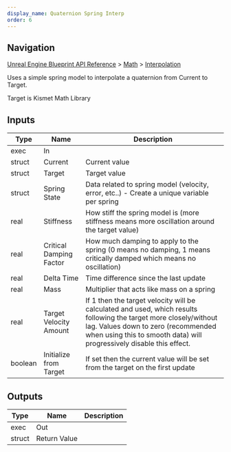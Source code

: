 ```yaml
---
display_name: Quaternion Spring Interp
order: 6
---
```

## Navigation

[Unreal Engine Blueprint API Reference](https://dev.epicgames.com/documentation/en-us/unreal-engine/BlueprintAPI) > [Math](https://dev.epicgames.com/documentation/en-us/unreal-engine/BlueprintAPI/Math) > [Interpolation](https://dev.epicgames.com/documentation/en-us/unreal-engine/BlueprintAPI/Math/Interpolation)

Uses a simple spring model to interpolate a quaternion from Current to Target.

Target is Kismet Math Library

## Inputs

| Type | Name | Description |
| --- | --- | --- |
| exec | In |  |
| struct | Current | Current value |
| struct | Target | Target value |
| struct | Spring State | Data related to spring model (velocity, error, etc..) - Create a unique variable per spring |
| real | Stiffness | How stiff the spring model is (more stiffness means more oscillation around the target value) |
| real | Critical Damping Factor | How much damping to apply to the spring (0 means no damping, 1 means critically damped which means no oscillation) |
| real | Delta Time | Time difference since the last update |
| real | Mass | Multiplier that acts like mass on a spring |
| real | Target Velocity Amount | If 1 then the target velocity will be calculated and used, which results following the target more closely/without lag. Values down to zero (recommended when using this to smooth data) will progressively disable this effect. |
| boolean | Initialize from Target | If set then the current value will be set from the target on the first update |

## Outputs

| Type | Name | Description |
| --- | --- | --- |
| exec | Out |  |
| struct | Return Value |  |
